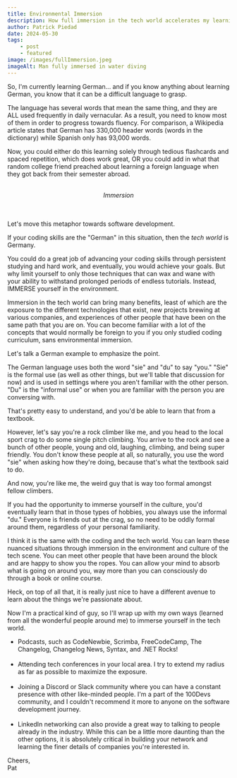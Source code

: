 ```yaml
---
title: Environmental Immersion
description: How full immersion in the tech world accelerates my learning.
author: Patrick Piedad
date: 2024-05-30
tags:
    - post
    - featured
image: /images/fullImmersion.jpeg
imageAlt: Man fully immersed in water diving
---
```


So, I'm currently learning German... and if you know anything about learning German, you know that it can be a difficult language to grasp.

The language has several words that mean the same thing, and they are ALL used frequently in daily vernacular. As a result, you need to know most of them in order to progress towards fluency. For comparison, a Wikipedia article states that German has 330,000 header words (words in the dictionary) while Spanish only has 93,000 words.

Now, you could either do this learning solely through tedious flashcards and spaced repetition, which does work great, OR you could add in what that random college friend preached about learning a foreign language when they got back from their semester abroad.
<br><br>

<center>
<i>Immersion</i>
</center>
<br><br>

Let's move this metaphor towards software development.

If your coding skills are the "German" in this situation, then the <i>tech world</i> is Germany.

You could do a great job of advancing your coding skills through persistent studying and hard work, and eventually, you would achieve your goals. But why limit yourself to only those techniques that can wax and wane with your ability to withstand prolonged periods of endless tutorials. Instead, IMMERSE yourself in the environment.

Immersion in the tech world can bring many benefits, least of which are the exposure to the different technologies that exist, new projects brewing at various companies, and experiences of other people that have been on the same path that you are on. You can become familiar with a lot of the concepts that would normally be foreign to you if you only studied coding curriculum, sans environmental immersion.

Let's talk a German example to emphasize the point.

The German language uses both the word "sie" and "du" to say "you." "Sie" is the formal use (as well as other things, but we'll table that discussion for now) and is used in settings where you aren't familiar with the other person. "Du" is the "informal use" or when you are familiar with the person you are conversing with.

That's pretty easy to understand, and you'd be able to learn that from a textbook.

However, let's say you're a rock climber like me, and you head to the local sport crag to do some single pitch climbing. You arrive to the rock and see a bunch of other people, young and old, laughing, climbing, and being super friendly. You don't know these people at all, so naturally, you use the word "sie" when asking how they're doing, because that's what the textbook said to do.

And now, you're like me, the weird guy that is way too formal amongst fellow climbers.

If you had the opportunity to immerse yourself in the culture, you'd eventually learn that in those types of hobbies, you always use the informal "du." Everyone is friends out at the crag, so no need to be oddly formal around them, regardless of your personal familiarity.

I think it is the same with the coding and the tech world. You can learn these nuanced situations through immersion in the environment and culture of the tech scene. You can meet other people that have been around the block and are happy to show you the ropes. You can allow your mind to absorb what is going on around you, way more than you can consciously do through a book or online course.

Heck, on top of all that, it is really just nice to have a different avenue to learn about the things we're passionate about.

Now I'm a practical kind of guy, so I'll wrap up with my own ways (learned from all the wonderful people around me) to immerse yourself in the tech world.

<ul>
<li> Podcasts, such as CodeNewbie, Scrimba, FreeCodeCamp, The Changelog, Changelog News, Syntax, and .NET Rocks!</li>
<br>
<li> Attending tech conferences in your local area. I try to extend my radius as far as possible to maximize the exposure.</li>
<br>
<li> Joining a Discord or Slack community where you can have a constant presence with other like-minded people. I'm a part of the 100Devs community, and I couldn't recommend it more to anyone on the software development journey.</li>
<br>
<li> LinkedIn networking can also provide a great way to talking to people already in the industry. While this can be a little more daunting than the other options, it is absolutely critical in building your network and learning the finer details of companies you're interested in. </li>
</ul>

Cheers,
<br>
Pat
